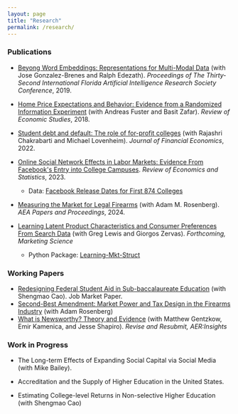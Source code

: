 ```yaml
---
layout: page
title: "Research"
permalink: /research/
---
```


### Publications

- [Beyong Word Embeddings: Representations for Multi-Modal Data](https://www.aaai.org/ocs/index.php/FLAIRS/FLAIRS19/paper/viewFile/18294/17411) (with Jose Gonzalez-Brenes and Ralph Edezath). _Proceedings of The Thirty-Second International Florida Artificial Intelligence Research Society Conference_, 2019.

- [Home Price Expectations and Behavior: Evidence from a Randomized Information Experiment](https://www.restud.com/paper/home-price-expectations-and-behavior-evidence-from-a-randomized-information-experiment/) (with Andreas Fuster and Basit Zafar). _Review of Economic Studies_, 2018.

- [Student debt and default: The role of for-profit colleges](https://www.sciencedirect.com/science/article/abs/pii/S0304405X21005250) (with Rajashri Chakrabarti and Michael Lovenheim). _Journal of Financial Economics_, 2022.

- [Online Social Network Effects in Labor Markets: Evidence From Facebook's Entry into College Campuses](https://direct.mit.edu/rest/article-abstract/doi/10.1162/rest_a_01354/116979/Online-Social-Network-Effects-in-Labor-Markets?redirectedFrom=fulltext). _Review of Economics and Statistics_, 2023.
	- Data: [Facebook Release Dates for First 874 Colleges](FB_introduction_dates_augmented.csv)

- [Measuring the Market for Legal Firearms](https://www.aeaweb.org/articles?id=10.1257/pandp.20241082) (with Adam M. Rosenberg). _AEA Papers and Proceedings_, 2024.

- [Learning Latent Product Characteristics and Consumer Preferences From Search Data](latentblp.pdf) (with Greg Lewis and Giorgos Zervas). _Forthcoming, Marketing Science_ 
	- Python Package: [Learning-Mkt-Struct](https://github.com/luisarmona/learning-mkt-struct)


### Working Papers 

- [Redesigning Federal Student Aid in Sub-baccalaureate Education](https://papers.ssrn.com/sol3/papers.cfm?abstract_id=4300755) (with Shengmao Cao). Job Market Paper.
- [Second-Best Amendment: Market Power and Tax Design in the Firearms Industry](secondbest.pdf) (with Adam Rosenberg)
- [What is Newsworthy? Theory and Evidence](https://www.nber.org/papers/w32512) (with Matthew Gentzkow, Emir Kamenica, and Jesse Shapiro). _Revise and Resubmit, AER:Insights_

### Work in Progress

- The Long-term Effects of Expanding Social Capital via Social Media (with Mike Bailey).
 
- Accreditation and the Supply of Higher Education in the United States.

- Estimating College-level Returns in Non-selective Higher Education (with Shengmao Cao)
